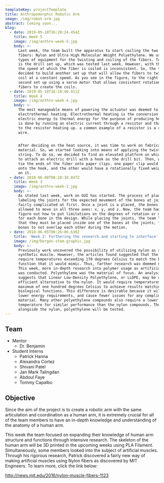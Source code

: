 ```yaml
---
templateKey: projectTemplate
title: Anthropomorphic Robotic Arm
image: /img/robot-arm.jpg
abstract: Coming soon...
blog:
  - date: 2019-05-18T16:20:24.454Z
    title: Week 5
    image: /img/anthro-week-5.jpg
    body: >-
      Last week, the team built the apparatus to start coiling the two plastic
      fibers: Nylon and Ultra High Molecular Weight Polyethylene. We used two
      types of equipment for the twisting and coiling of the fibers. To the left
      is the drill set up, which was tested last week. However, with the drill,
      the speed at which the fiber is coiled is inconsistent. So, the team
      decided to build another set up that will allow the fibers to twist and
      coil at a constant speed. As you see in the figure, to the right is our
      second set up using a servo motor that allows consistent rotation of the
      fibers to create the coils.
  - date: 2019-05-18T16:18:46.911Z
    title: Week 4
    image: /img/anthro-week-4.jpg
    body: >-
      The most manageable means of powering the actuator was deemed to be
      electrothermal heating. Electrothermal heating is the conversion of
      electric energy to thermal energy for the purpose of producing heat. This
      is done by running an electric current through a resistor and that leads
      to the resistor heating up. a common example of a resistor is a copper
      wire.


      After deciding on the heat source, it was time to work on fabricating the
      material. So, we started looking into means of applying the twist to the
      string. To do so, we decided to find an elevated platform on which we plan
      to attach an electric drill with a hook as the drill bit. Then, we would
      tie the ends of the fiber onto paper clips. one paper clip would be placed
      onto the hook, and the other would have a rotationally fixed weight placed
      on it.
  - date: 2018-06-08T00:28:38.847Z
    title: Week 3
    image: /img/anthro-week-2.jpg
    body: >-
      As stated last week, work on GUI has started. The process of placing and
      labeling the joints for the expected movement of the bones at joints was
      fairly complicated at first. Once a joint is a placed, the bones will be
      allowed to move in all three axes: x, y, and z. Now, the team had to
      figure out how to put limitations on the degrees of rotation or movement
      for each bone in the design. While placing the joints, the team learned
      that they must be placed inside one of the bones at the joints, for the
      bones to not overlap each other during the motion.
  - date: 2018-06-05T00:26:06.630Z
    title: 'Week 2: Furthering the research and starting to interface'
    image: /img/bergen-stem-graphic.jpg
    body: >-
      Previously work uncovered the possibility of utilizing nylon as a
      synthetic muscle. However, the articles found suggested that the nylon may
      require temperatures exceeding 170 degrees Celsius to match the biological
      function that it would mimic. Thus, farther research was deemed necessary.
      This week, more in-depth research into polymer usage as artificial muscles
      was conducted. Polyethylene was the material of focus. An analysis
      suggests that Linear Low-Density Polyethylene, or LLDPE, may be a more
      efficient alternative to the nylon. It would require temperatures at a
      maximum of one hundred degrees Celsius to achieve results matching the
      biological functions. This difference is desirable because it will lead to
      lower energy requirements, and cause fewer issues for any complimentary
      material. Many other polyethylene compounds also require a lower
      temperature for similar performance than the nylon compounds. Thus,
      alongside the nylon, polyethylene will be tested.
---
```

## Team

* Mentor
  * Dr. Benjamin
* Student Interns
  * Patrick Hanna
  * Alexandra Cortez
  * Shivani Patel
  * Jan Mark Talingdan
  * Abdoul Faye
  * Tommy Capalbo

## Objective

Since the aim of the project is to create a robotic arm with the same articulation and coordination as a human arm, it is extremely crucial for all of the team members to have an in-depth knowledge and understanding of the anatomy of a human arm. 

This week the team focused on expanding their knowledge of human arm structure and functions through intensive research. The skeleton of the human arm will be 3D printed in the upcoming weeks using PLA Filament. Simultaneously, some members looked into the subject of artificial muscles. Through his rigorous research, Patrick discovered a fairly new way of making artificial muscles using Nylon fibers as discovered by MIT Engineers. To learn more, click the link below:

<http://news.mit.edu/2016/nylon-muscle-fibers-1123>
